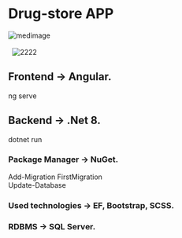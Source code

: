 # Drug-store APP
![medimage](https://github.com/baxtiyor-yu/Medicine/assets/170466856/eecd0f12-c99e-4b52-a157-83f9f5f7e99a)
\
&nbsp;
\
&nbsp;
![2222](https://github.com/baxtiyor-yu/Medicine/assets/170466856/1025c5ea-7eda-47d7-be0d-2795360c0978)

## Frontend -> Angular.
ng serve
## Backend -> .Net 8.
dotnet run
### Package Manager -> NuGet.
Add-Migration FirstMigration  
Update-Database
### Used technologies -> EF, Bootstrap, SCSS.
### RDBMS -> SQL Server.







